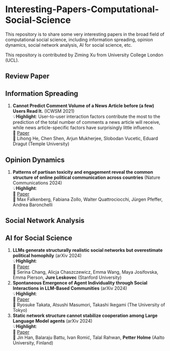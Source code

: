 # Interesting-Papers-Computational-Social-Science

This repository is to share some very interesting papers in the broad field of computational social science, including information spreading, opinion dynamics, social network analysis, AI for social science, etc. 

This repository is contributed by Ziming Xu from University College London (UCL).

## Review Paper


## Information Spreading
1. **Cannot Predict Comment Volume of a News Article before (a few) Users Read It.** (ICWSM 2021)  
:bulb:**Highlight**: User-to-user interaction factors contribute the most to the prediction of the total number of comments a news article will receive, while news article-specific factors have surprisingly little influence.  
:link: [Paper](https://ojs.aaai.org/index.php/ICWSM/article/view/18051)  
:busts_in_silhouette: Lihong He, Chen Shen, Arjun Mukherjee, Slobodan Vucetic, Eduard Dragut (Temple University)  



## Opinion Dynamics
1. **Patterns of partisan toxicity and engagement reveal the common structure of online political communication across countries** (Nature Communications 2024)  
:bulb:**Highlight**:      
:link: [Paper](https://www.nature.com/articles/s41467-024-53868-0)  
:busts_in_silhouette: Max Falkenberg, Fabiana Zollo, Walter Quattrociocchi, Jürgen Pfeffer, Andrea Baronchelli   



## Social Network Analysis

## AI for Social Science
1. **LLMs generate structurally realistic social networks but overestimate political homophily** (arXiv 2024)  
:bulb:**Highlight**:  
:link: [Paper](https://arxiv.org/abs/2408.16629)  
:busts_in_silhouette: Serina Chang, Alicja Chaszczewicz, Emma Wang, Maya Josifovska, Emma Pierson, **Jure Leskovec** (Stanford University)  
2. **Spontaneous Emergence of Agent Individuality through Social Interactions in LLM-Based Communities** (arXiv 2024)  
:bulb:**Highlight**:  
:link: [Paper](https://arxiv.org/abs/2411.03252)  
:busts_in_silhouette: Ryosuke Takata, Atsushi Masumori, Takashi Ikegami (The University of Tokyo)  
3. **Static network structure cannot stabilize cooperation among Large Language Model agents** (arXiv 2024)  
:bulb:**Highlight**:  
:link: [Paper](https://arxiv.org/abs/2411.10294)  
:busts_in_silhouette: Jin Han, Balaraju Battu, Ivan Romić, Talal Rahwan, **Petter Holme** (Aalto University, Finland)    



